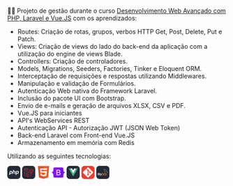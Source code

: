 👩‍💻 Projeto de gestão durante o curso <a href="https://www.udemy.com/course/curso-completo-do-desenvolvedor-larave"> Desenvolvimento Web Avançado com PHP, Laravel e Vue.JS</a> com os aprendizados: 
- Routes: Criação de rotas, grupos, verbos HTTP Get, Post, Delete, Put e Patch.
- Views: Criação de views do lado do back-end da aplicação com a utilização do engine de views Blade.
- Controllers: Criação de controladores.
- Models, Migrations, Seeders, Factories, Tinker e Eloquent ORM.
- Interceptação de requisições e respostas utilizando Middlewares.
- Manipulação e validação de Formulários.
- Autenticação Web nativa do Framework Laravel.
- Inclusão do pacote UI com Bootstrap.
- Envio de e-mails e geração de arquivos XLSX, CSV e PDF.
- Vue.JS para iniciantes
- API's WebServices REST
- Autenticação API - Autorização JWT (JSON Web Token)
- Back-end Laravel com Front-end Vue.JS
- Armazenamento em memória com Redis

Utilizando as seguintes tecnologias: 

<p>
  <img height="30" src="https://github.com/tandpfun/skill-icons/blob/main/icons/PHP-Dark.svg">
  <img height="30" src="https://github.com/tandpfun/skill-icons/blob/main/icons/Laravel-Dark.svg">
  <img height="30" src="https://raw.githubusercontent.com/devicons/devicon/master/icons/html5/html5-original.svg">
  <img height="30" src="https://raw.githubusercontent.com/devicons/devicon/master/icons/bootstrap/bootstrap-original.svg">
  <img height="30" src="https://github.com/tandpfun/skill-icons/blob/main/icons/VueJS-Dark.svg">
  <img height="30" src="https://github.com/tandpfun/skill-icons/blob/main/icons/Git.svg">  
  <img height="30" src=" https://github.com/tandpfun/skill-icons/blob/main/icons/MySQL-Dark.svg">  
</p>



